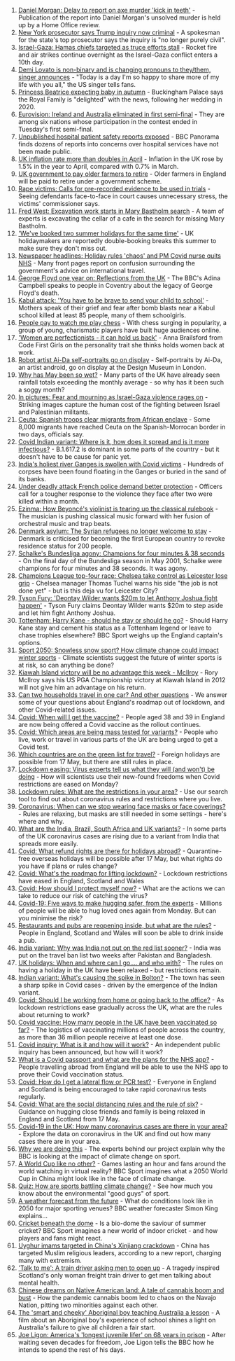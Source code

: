 1. [Daniel Morgan: Delay to report on axe murder 'kick in teeth'](https://www.bbc.co.uk/news/uk-england-london-57165909) - Publication of the report into Daniel Morgan's unsolved murder is held up by a Home Office review.
2. [New York prosecutor says Trump inquiry now criminal](https://www.bbc.co.uk/news/world-us-canada-57166735) - A spokesman for the state's top prosecutor says the inquiry is "no longer purely civil".
3. [Israel-Gaza: Hamas chiefs targeted as truce efforts stall](https://www.bbc.co.uk/news/world-middle-east-57168051) - Rocket fire and air strikes continue overnight as the Israel-Gaza conflict enters a 10th day.
4. [Demi Lovato is non-binary and is changing pronouns to they/them, singer announces](https://www.bbc.co.uk/news/newsbeat-57169541) - "Today is a day I'm so happy to share more of my life with you all," the US singer tells fans.
5. [Princess Beatrice expecting baby in autumn](https://www.bbc.co.uk/news/uk-57167879) - Buckingham Palace says the Royal Family is "delighted" with the news, following her wedding in 2020.
6. [Eurovision: Ireland and Australia eliminated in first semi-final](https://www.bbc.co.uk/news/entertainment-arts-57168731) - They are among six nations whose participation in the contest ended in Tuesday's first semi-final.
7. [Unpublished hospital patient safety reports exposed](https://www.bbc.co.uk/news/health-57144923) - BBC Panorama finds dozens of reports into concerns over hospital services have not been made public.
8. [UK inflation rate more than doubles in April](https://www.bbc.co.uk/news/business-57165266) - Inflation in the UK rose by 1.5% in the year to April, compared with 0.7% in March.
9. [UK government to pay older farmers to retire](https://www.bbc.co.uk/news/science-environment-57149744) - Older farmers in England will be paid to retire under a government scheme.
10. [Rape victims: Calls for pre-recorded evidence to be used in trials](https://www.bbc.co.uk/news/uk-57148705) - Seeing defendants face-to-face in court causes unnecessary stress, the victims' commissioner says.
11. [Fred West: Excavation work starts in Mary Bastholm search](https://www.bbc.co.uk/news/uk-england-gloucestershire-57167895) - A team of experts is excavating the cellar of a cafe in the search for missing Mary Bastholm.
12. ['We've booked two summer holidays for the same time'](https://www.bbc.co.uk/news/business-57155307) - UK holidaymakers are reportedly double-booking breaks this summer to make sure they don't miss out.
13. [Newspaper headlines: Holiday rules 'chaos' and PM Covid nurse quits NHS](https://www.bbc.co.uk/news/blogs-the-papers-57165901) - Many front pages report on confusion surrounding the government's advice on international travel.
14. [George Floyd one year on: Reflections from the UK](https://www.bbc.co.uk/news/uk-57093888) - The BBC's Adina Campbell speaks to people in Coventry about the legacy of George Floyd's death.
15. [Kabul attack: 'You have to be brave to send your child to school'](https://www.bbc.co.uk/news/world-asia-57163173) - Mothers speak of their grief and fear after bomb blasts near a Kabul school killed at least 85 people, many of them schoolgirls.
16. [People pay to watch me play chess](https://www.bbc.co.uk/news/entertainment-arts-57159727) - With chess surging in popularity, a group of young, charismatic players have built huge audiences online.
17. ['Women are perfectionists - it can hold us back'](https://www.bbc.co.uk/news/business-57071925) - Anna Brailsford from Code First Girls on the personality trait she thinks holds women back at work.
18. [Robot artist Ai-Da self-portraits go on display](https://www.bbc.co.uk/news/entertainment-arts-57093887) - Self-portraits by Ai-Da, an artist android, go on display at the Design Museum in London.
19. [Why has May been so wet?](https://www.bbc.co.uk/weather/features/57156159) - Many parts of the UK have already seen rainfall totals exceeding the monthly average - so why has it been such a soggy month?
20. [In pictures: Fear and mourning as Israel-Gaza violence rages on](https://www.bbc.co.uk/news/world-middle-east-57154557) - Striking images capture the human cost of the fighting between Israel and Palestinian militants.
21. [Ceuta: Spanish troops clear migrants from African enclave](https://www.bbc.co.uk/news/world-europe-57159296) - Some 8,000 migrants have reached Ceuta on the Spanish-Morrocan border in two days, officials say.
22. [Covid Indian variant: Where is it, how does it spread and is it more infectious?](https://www.bbc.co.uk/news/health-57157496) - B.1.617.2 is dominant in some parts of the country - but it doesn't have to be cause for panic yet.
23. [India's holiest river Ganges is swollen with Covid victims](https://www.bbc.co.uk/news/world-asia-india-57154564) - Hundreds of corpses have been found floating in the Ganges or buried in the sand of its banks.
24. [Under deadly attack French police demand better protection](https://www.bbc.co.uk/news/world-europe-57156837) - Officers call for a tougher response to the violence they face after two were killed within a month.
25. [Ezinma: How Beyoncé's violinist is tearing up the classical rulebook](https://www.bbc.co.uk/news/entertainment-arts-57120365) - The musician is pushing classical music forward with her fusion of orchestral music and trap beats.
26. [Denmark asylum: The Syrian refugees no longer welcome to stay](https://www.bbc.co.uk/news/world-europe-57156835) - Denmark is criticised for becoming the first European country to revoke residence status for 200 people.
27. [Schalke's Bundesliga agony: Champions for four minutes & 38 seconds](https://www.bbc.co.uk/sport/football/57087325) - On the final day of the Bundesliga season in May 2001, Schalke were champions for four minutes and 38 seconds. It was agony.
28. [Champions League top-four race: Chelsea take control as Leicester lose grip](https://www.bbc.co.uk/sport/football/57166348) - Chelsea manager Thomas Tuchel warns his side "the job is not done yet" - but is this deja vu for Leicester City?
29. [Tyson Fury: 'Deontay Wilder wants $20m to let Anthony Joshua fight happen'](https://www.bbc.co.uk/sport/boxing/57165286) - Tyson Fury claims Deontay Wilder wants $20m to step aside and let him fight Anthony Joshua.
30. [Tottenham: Harry Kane - should he stay or should he go?](https://www.bbc.co.uk/sport/football/57156888) - Should Harry Kane stay and cement his status as a Tottenham legend or leave to chase trophies elsewhere? BBC Sport weighs up the England captain's options.
31. [Sport 2050: Snowless snow sport? How climate change could impact winter sports](https://www.bbc.co.uk/sport/56972369) - Climate scientists suggest the future of winter sports is at risk, so can anything be done?
32. [Kiawah Island victory will be no advantage this week - McIlroy](https://www.bbc.co.uk/sport/golf/57165606) - Rory McIlroy says his US PGA Championship victory at Kiawah Island in 2012 will not give him an advantage on his return.
33. [Can two households travel in one car? And other questions](https://www.bbc.co.uk/news/world-asia-china-51176409) - We answer some of your questions about England's roadmap out of lockdown, and other Covid-related issues.
34. [Covid: When will I get the vaccine?](https://www.bbc.co.uk/news/health-55045639) - People aged 38 and 39 in England are now being offered a Covid vaccine as the rollout continues.
35. [Covid: Which areas are being mass tested for variants?](https://www.bbc.co.uk/news/explainers-54872039) - People who live, work or travel in various parts of the UK are being urged to get a Covid test.
36. [Which countries are on the green list for travel?](https://www.bbc.co.uk/news/explainers-52544307) - Foreign holidays are possible from 17 May, but there are still rules in place.
37. [Lockdown easing: Virus experts tell us what they will (and won't) be doing](https://www.bbc.co.uk/news/uk-57069293) - How will scientists use their new-found freedoms when Covid restrictions are eased on Monday?
38. [Lockdown rules: What are the restrictions in your area?](https://www.bbc.co.uk/news/uk-54373904) - Use our search tool to find out about coronavirus rules and restrictions where you live.
39. [Coronavirus: When can we stop wearing face masks or face coverings?](https://www.bbc.co.uk/news/health-51205344) - Rules are relaxing, but masks are still needed in some settings - here's where and why.
40. [What are the India, Brazil, South Africa and UK variants?](https://www.bbc.co.uk/news/health-55659820) - In some parts of the UK coronavirus cases are rising due to a variant from India that spreads more easily.
41. [Covid: What refund rights are there for holidays abroad?](https://www.bbc.co.uk/news/business-51615412) - Quarantine-free overseas holidays will be possible after 17 May, but what rights do you have if plans or rules change?
42. [Covid: What's the roadmap for lifting lockdown?](https://www.bbc.co.uk/news/explainers-52530518) - Lockdown restrictions have eased in England, Scotland and Wales
43. [Covid: How should I protect myself now?](https://www.bbc.co.uk/news/health-57087517) - What are the actions we can take to reduce our risk of catching the virus?
44. [Covid-19: Five ways to make hugging safer, from the experts](https://www.bbc.co.uk/news/uk-57083571) - Millions of people will be able to hug loved ones again from Monday. But can you minimise the risk?
45. [Restaurants and pubs are reopening inside, but what are the rules?](https://www.bbc.co.uk/news/business-52977388) - People in England, Scotland and Wales will soon be able to drink inside a pub.
46. [India variant: Why was India not put on the red list sooner?](https://www.bbc.co.uk/news/56801288) - India was put on the travel ban list two weeks after Pakistan and Bangladesh.
47. [UK holidays: When and where can I go.... and who with?](https://www.bbc.co.uk/news/explainers-52646738) - The rules on having a holiday in the UK have been relaxed - but restrictions remain.
48. [Indian variant: What's causing the spike in Bolton?](https://www.bbc.co.uk/news/health-57094274) - The town has seen a sharp spike in Covid cases - driven by the emergence of the Indian variant.
49. [Covid: Should I be working from home or going back to the office?](https://www.bbc.co.uk/news/business-52567567) - As lockdown restrictions ease gradually across the UK, what are the rules about returning to work?
50. [Covid vaccine: How many people in the UK have been vaccinated so far?](https://www.bbc.co.uk/news/health-55274833) - The logistics of vaccinating millions of people across the country, as more than 36 million people receive at least one dose.
51. [Covid inquiry: What is it and how will it work?](https://www.bbc.co.uk/news/explainers-57085964) - An independent public inquiry has been announced, but how will it work?
52. [What is a Covid passport and what are the plans for the NHS app?](https://www.bbc.co.uk/news/explainers-55718553) - People travelling abroad from England will be able to use the NHS app to prove their Covid vaccination status.
53. [Covid: How do I get a lateral flow or PCR test?](https://www.bbc.co.uk/news/health-51943612) - Everyone in England and Scotland is being encouraged to take rapid coronavirus tests regularly.
54. [Covid: What are the social distancing rules and the rule of six?](https://www.bbc.co.uk/news/uk-51506729) - Guidance on hugging close friends and family is being relaxed in England and Scotland from 17 May.
55. [Covid-19 in the UK: How many coronavirus cases are there in your area?](https://www.bbc.co.uk/news/uk-51768274) - Explore the data on coronavirus in the UK and find out how many cases there are in your area.
56. [Why we are doing this](https://www.bbc.co.uk/sport/56972366) - The experts behind our project explain why the BBC is looking at the impact of climate change on sport.
57. [A World Cup like no other?](https://www.bbc.co.uk/sport/56972365) - Games lasting an hour and fans around the world watching in virtual reality? BBC Sport imagines what a 2050 World Cup in China might look like in the face of climate change.
58. [Quiz: How are sports battling climate change?](https://www.bbc.co.uk/sport/57068988) - See how much you know about the environmental "good guys" of sport.
59. [A weather forecast from the future](https://www.bbc.co.uk/sport/56972367) - What do conditions look like in 2050 for major sporting venues? BBC weather forecaster Simon King explains...
60. [Cricket beneath the dome](https://www.bbc.co.uk/sport/56972368) - Is a bio-dome the saviour of summer cricket? BBC Sport imagines a new world of indoor cricket - and how players and fans might react.
61. [Uyghur imams targeted in China's Xinjiang crackdown](https://www.bbc.co.uk/news/world-asia-china-56986057) - China has targeted Muslim religious leaders, according to a new report, charging many with extremism.
62. ['Talk to me': A train driver asking men to open up](https://www.bbc.co.uk/news/stories-57060971) - A tragedy inspired Scotland's only woman freight train driver to get men talking about mental health.
63. [Chinese dreams on Native American land: A tale of cannabis boom and bust](https://www.bbc.co.uk/news/world-us-canada-56835897) - How the pandemic cannabis boom led to chaos on the Navajo Nation, pitting two minorities against each other.
64. [The 'smart and cheeky' Aboriginal boy teaching Australia a lesson](https://www.bbc.co.uk/news/stories-56544429) - A film about an Aboriginal boy's experience of school shines a light on Australia's failure to give all children a fair start.
65. [Joe Ligon: America's 'longest juvenile lifer' on 68 years in prison](https://www.bbc.co.uk/news/world-us-canada-57022924) - After waiting seven decades for freedom, Joe Ligon tells the BBC how he intends to spend the rest of his days.
